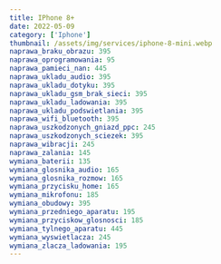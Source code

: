 ```yaml
---
title: IPhone 8+
date: 2022-05-09
category: ['Iphone']
thumbnail: /assets/img/services/iphone-8-mini.webp
naprawa_braku_obrazu: 395
naprawa_oprogramowania: 95
naprawa_pamieci_nan: 445
naprawa_ukladu_audio: 395
naprawa_ukladu_dotyku: 395
naprawa_ukladu_gsm_brak_sieci: 395
naprawa_ukladu_ladowania: 395
naprawa_ukladu_podswietlania: 395
naprawa_wifi_bluetooth: 395
naprawa_uszkodzonych_gniazd_ppc: 245
naprawa_uszkodzonych_sciezek: 395
naprawa_wibracji: 245
naprawa_zalania: 145
wymiana_baterii: 135
wymiana_glosnika_audio: 165
wymiana_glosnika_rozmow: 165
wymiana_przycisku_home: 165
wymiana_mikrofonu: 185
wymiana_obudowy: 395
wymiana_przedniego_aparatu: 195
wymiana_przyciskow_glosnosci: 185
wymiana_tylnego_aparatu: 445
wymiana_wyswietlacza: 245
wymiana_zlacza_ladowania: 195 
---
```


